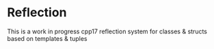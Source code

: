 # Reflection

This is a work in progress
cpp17 reflection system for classes & structs based on templates & tuples
